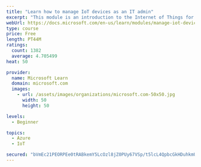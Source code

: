 ```yaml
---
title: "Learn how to manage IoT devices as an IT admin"
excerpt: "This module is an introduction to the Internet of Things for IT admins."
webUrl: https://docs.microsoft.com/en-us/learn/modules/manage-iot-devices/
type: course
price: Free
length: PT44M
ratings:
  count: 1382
  average: 4.705499
heat: 50

provider:
  name: Microsoft Learn
  domain: microsoft.com
  images:
    - url: /assets/images/organizations/microsoft.com-50x50.jpg
      width: 50
      height: 50

levels:
  - Beginner

topics:
  - Azure
  - IoT

secured: "bVmEc21PEORPEe0tRABkemY5LcOzl8jZ0PUy67VSp/t5lcL4QpbcGkHDuhkmUYHAWqKYLMAxD8/MYSlwkRI0XjxtH9JeQBfk9qC5ZOvCytnOITZ9AEt2/fyx3T3VtTx9r/wo3BN6oIE6asj66EV2cUJbmhIodNzDHMnozpPDLKQr2hAaiglfEPhYBj/CAyWLH3B34YhVt17DGxNgI+NswYFaQDSIFMVjrwWEN/CjP4Ub69xSHiODdg/XhiujGEvYQ7XNvZKrbL0ZfwpLgWe3smFcZHskmEx+6csYyHoz0FhTrBzkkKff+XDHUavenBPA6nWgLGxaQsMx7CdYxba1Zi4S5MrsfbvKHfHbNCMt9gCzGHnTFbPUn3/V/LwfU2L8Bqa5OagvzFUBHFNdy1H4Fx2dTT9u3ClFLmx4WbEL9/c=;9RSg5Q8RHTCJOTOkKI92vA=="
---
```


